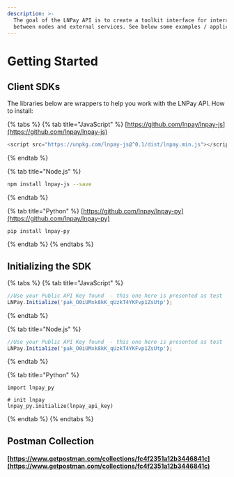 ```yaml
---
description: >-
  The goal of the LNPay API is to create a toolkit interface for interaction
  between nodes and external services. See below some examples / applications.
---
```


# Getting Started

## Client SDKs

The libraries below are wrappers to help you work with the LNPay API. How to install:

{% tabs %}
{% tab title="JavaScript" %}
[https://github.com/lnpay/lnpay-js](https://github.com/lnpay/lnpay-js)

```javascript
<script src="https://unpkg.com/lnpay-js@^0.1/dist/lnpay.min.js"></script>
```
{% endtab %}

{% tab title="Node.js" %}
```bash
npm install lnpay-js --save
```
{% endtab %}

{% tab title="Python" %}
[https://github.com/lnpay/lnpay-py](https://github.com/lnpay/lnpay-py)

```
pip install lnpay-py
```
{% endtab %}
{% endtabs %}

## Initializing the SDK

{% tabs %}
{% tab title="JavaScript" %}
```javascript
//Use your Public API Key found  - this one here is presented as test
LNPay.Initialize('pak_O0iUMxk8kK_qUzkT4YKFvp1ZsUtp');
```
{% endtab %}

{% tab title="Node.js" %}
```javascript
//Use your Public API Key found  - this one here is presented as test
LNPay.Initialize('pak_O0iUMxk8kK_qUzkT4YKFvp1ZsUtp');
```
{% endtab %}

{% tab title="Python" %}
```
import lnpay_py

# init lnpay
lnpay_py.initialize(lnpay_api_key)
```
{% endtab %}
{% endtabs %}

## Postman Collection

#### [https://www.getpostman.com/collections/fc4f2351a12b3446841c](https://www.getpostman.com/collections/fc4f2351a12b3446841c)



